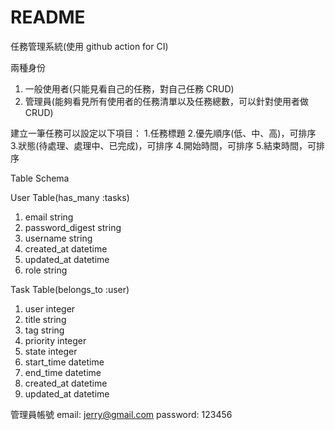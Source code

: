 # README

任務管理系統(使用 github action for CI)

兩種身份
  1. 一般使用者(只能見看自己的任務，對自己任務 CRUD)
  2. 管理員(能夠看見所有使用者的任務清單以及任務總數，可以針對使用者做 CRUD)

建立一筆任務可以設定以下項目：
  1.任務標題
  2.優先順序(低、中、高)，可排序
  3.狀態(待處理、處理中、已完成)，可排序
  4.開始時間，可排序
  5.結束時間，可排序

Table Schema

User Table(has_many :tasks)
  1. email string
  2. password_digest string
  3. username string
  4. created_at datetime
  5. updated_at datetime
  6. role string

Task Table(belongs_to :user)
  1. user integer
  2. title string
  3. tag string
  4. priority integer
  5. state integer
  6. start_time datetime
  7. end_time datetime
  8. created_at datetime
  9. updated_at datetime

管理員帳號
  email: jerry@gmail.com
  password: 123456

